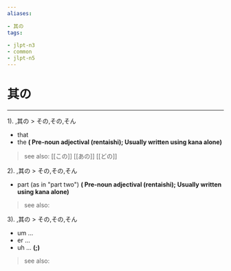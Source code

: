 ```yaml
---
aliases:
    
- 其の
tags:
    
- jlpt-n3
- common
- jlpt-n5
---
```


# 其の
---
1).
,其の > その,その,そん

- that
- the
**( Pre-noun adjectival (rentaishi); Usually written using kana alone)**
> see also:  [[この]] [[あの]] [[どの]]
            
2).
,其の > その,その,そん

- part (as in "part two")
**( Pre-noun adjectival (rentaishi); Usually written using kana alone)**
> see also: 
            
3).
,其の > その,その,そん

- um ...
- er ...
- uh ...
**(;)**
> see also: 
            